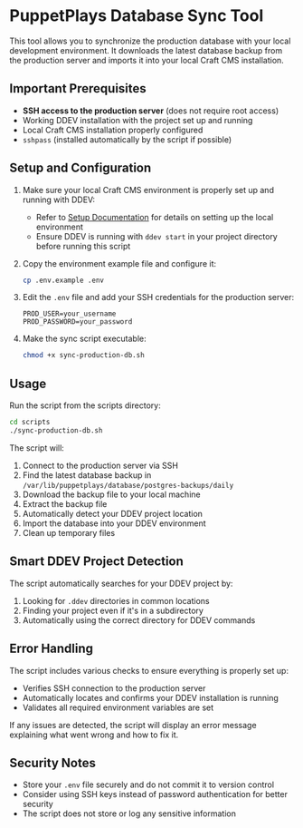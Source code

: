 # PuppetPlays Database Sync Tool

This tool allows you to synchronize the production database with your local development environment. It downloads the latest database backup from the production server and imports it into your local Craft CMS installation.

## Important Prerequisites

- **SSH access to the production server** (does not require root access)
- Working DDEV installation with the project set up and running
- Local Craft CMS installation properly configured
- `sshpass` (installed automatically by the script if possible)

## Setup and Configuration

1. Make sure your local Craft CMS environment is properly set up and running with DDEV:
   - Refer to [Setup Documentation](../puppetplays-docs/1-Setup.md) for details on setting up the local environment
   - Ensure DDEV is running with `ddev start` in your project directory before running this script

2. Copy the environment example file and configure it:
   ```bash
   cp .env.example .env
   ```

3. Edit the `.env` file and add your SSH credentials for the production server:
   ```
   PROD_USER=your_username
   PROD_PASSWORD=your_password
   ```

4. Make the sync script executable:
   ```bash
   chmod +x sync-production-db.sh
   ```

## Usage

Run the script from the scripts directory:

```bash
cd scripts
./sync-production-db.sh
```

The script will:

1. Connect to the production server via SSH
2. Find the latest database backup in `/var/lib/puppetplays/database/postgres-backups/daily`
3. Download the backup file to your local machine
4. Extract the backup file
5. Automatically detect your DDEV project location
6. Import the database into your DDEV environment
7. Clean up temporary files

## Smart DDEV Project Detection

The script automatically searches for your DDEV project by:
1. Looking for `.ddev` directories in common locations
2. Finding your project even if it's in a subdirectory
3. Automatically using the correct directory for DDEV commands

## Error Handling

The script includes various checks to ensure everything is properly set up:

- Verifies SSH connection to the production server
- Automatically locates and confirms your DDEV installation is running
- Validates all required environment variables are set

If any issues are detected, the script will display an error message explaining what went wrong and how to fix it.

## Security Notes

- Store your `.env` file securely and do not commit it to version control
- Consider using SSH keys instead of password authentication for better security
- The script does not store or log any sensitive information 
